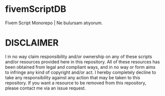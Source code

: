 # fivemScriptDB
Fivem Script Monorepo | Ne bulursam atıyorum.



# DISCLAIMER

I in no way claim responsibility and/or ownership on any of these scripts and/or resources provided here in this repository. All of these resources has been obtained from legal and compliant ways, and in no way or form aims to infringe any kind of copyright and/or act. I hereby completely decline to take any responsibility against any action that may be taken to this repository. If you want a resource to be removed from this repository, please contact me via an issue request.
